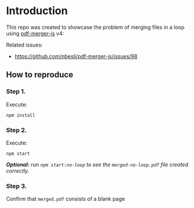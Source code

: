 # Introduction
This repo was created to showcase the problem of merging files in a loop using [pdf-merger-js](https://github.com/nbesli/pdf-merger-js) v4:

Related issues:
- https://github.com/nbesli/pdf-merger-js/issues/98

## How to reproduce

### Step 1.
Execute:
```
npm install
```

### Step 2.
Execute:
```
npm start
```

***Optional:** run `npm start:no-loop` to see the `merged-no-loop.pdf` file created correctly.*

### Step 3.
Confirm that `merged.pdf` consists of a blank page